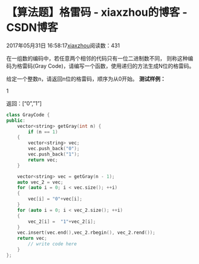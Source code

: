 # 【算法题】格雷码 - xiaxzhou的博客 - CSDN博客





2017年05月31日 16:58:17[xiaxzhou](https://me.csdn.net/xiaxzhou)阅读数：431








> 
在一组数的编码中，若任意两个相邻的代码只有一位二进制数不同， 则称这种编码为格雷码(Gray Code)，请编写一个函数，使用递归的方法生成N位的格雷码。 

  给定一个整数n，请返回n位的格雷码，顺序为从0开始。 
**测试样例：**

  1 

  返回：[“0”,”1”]
```cpp
class GrayCode {
public:
    vector<string> getGray(int n) {
        if (n == 1)
    {
        vector<string> vec;
        vec.push_back("0");
        vec.push_back("1");
        return vec;
    }

    vector<string> vec = getGray(n - 1);
    auto vec_2 = vec;
    for (auto i = 0; i < vec.size(); ++i)
    {
        vec[i] = "0"+vec[i];
    }
    for (auto i = 0; i < vec_2.size(); ++i)
    {
        vec_2[i] =  "1"+vec_2[i];
    }
    vec.insert(vec.end(),vec_2.rbegin(), vec_2.rend());
    return vec;
        // write code here
    }
};
```





